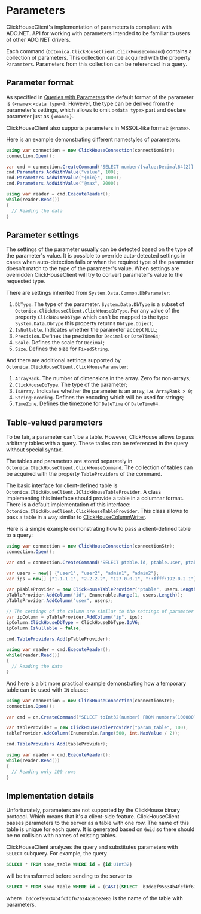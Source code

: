 # Parameters

ClickHouseClient's implementation of parameters is compliant with ADO.NET. API for working with parameters intended to be familiar to users of
other ADO.NET drivers.

Each command (`Octonica.ClickHouseClient.ClickHouseCommand`) contains a collection of parameters. This collection can be acquired with the
property `Parameters`. Parameters from this collection can be referenced in a query.

## Parameter format

As specified in [Queries with Parameters](https://clickhouse.tech/docs/en/interfaces/cli/#cli-queries-with-parameters) the default format
of the parameter is `{<name>:<data type>}`. However, the type can be derived from the parameter's settings, which allows to omit `:<data type>`
part and declare parameter just as `{<name>}`.

ClickHouseClient also supports parameters in MSSQL-like format: `@<name>`.

Here is an example demonstrating different namestyles of parameters:
```C#
using var connection = new ClickHouseConnection(connectionStr);
connection.Open();

var cmd = connection.CreateCommand("SELECT number/{value:Decimal64(2)} FROM numbers(100000) WHERE number >= @min AND number <= {max}");
cmd.Parameters.AddWithValue("value", 100);
cmd.Parameters.AddWithValue("{min}", 1000);
cmd.Parameters.AddWithValue("@max", 2000);

using var reader = cmd.ExecuteReader();
while(reader.Read())
{
  // Reading the data
}
```

## Parameter settings

The settings of the parameter usually can be detected based on the type of the parameter's value. It is possible to override auto-detected settings
in cases when auto-detection fails or when the required type of the parameter doesn't match to the type of the parameter's value. When settings are
overridden ClickHouseClient will try to convert parameter's value to the requested type.

There are settings inherited from `System.Data.Common.DbParameter`:
1. `DbType`. The type of the parameter. `System.Data.DbType` is a subset of `Octonica.ClickHouseClient.ClickHouseDbType`. For any value of the property
  `ClickHouseDbType` which can't be mapped to the type `System.Data.DbType` this property returns `DbType.Object`;
2. `IsNullable`. Indicates whether the parameter accept `NULL`;
3. `Precision`. Defines the precision for `Decimal` or `DateTime64`;
4. `Scale`. Defines the scale for `Decimal`;
5. `Size`. Defines the size for `FixedString`.

And there are additional settings supported by `Octonica.ClickHouseClient.ClickHouseParameter`:
1. `ArrayRank`. The number of dimensions in the array. Zero for non-arrays;
2. `ClickHouseDbType`. The type of the parameter;
3. `IsArray`. Indicates whether the parameter is an array, i.e. `ArrayRank > 0`;
4. `StringEncoding`. Defines the encoding which will be used for strings;
5. `TimeZone`. Defines the timezone for `DateTime` or `DateTime64`.

## Table-valued parameters

To be fair, a parameter can't be a table. However, ClickHouse allows to pass arbitrary tables with a query. These tables can be referenced in the query
without special syntax.

The tables and parameters are stored separately in `Octonica.ClickHouseClient.ClickHouseCommand`. The collection of tables can be acquired with the property
`TableProviders` of the command.

The basic interface for client-defined table is `Octonica.ClickHouseClient.IClickHouseTableProvider`. A class implementing this interface should provide
a table in a columnar format. There is a default implementation of this interface: `Octonica.ClickHouseClient.ClickHouseTableProvider`. This class allows
to pass a table in a way similar to [ClickHouseColumnWriter](ClickHouseColumnWriter.md).

Here is a simple example demonstrating how to pass a client-defined table to a query:
```C#
using var connection = new ClickHouseConnection(connectionStr);
connection.Open();

var cmd = connection.CreateCommand("SELECT ptable.id, ptable.user, ptable.ip FROM ptable");

var users = new[] {"user1", "user2", "admin1", "admin2"};
var ips = new[] {"1.1.1.1", "2.2.2.2", "127.0.0.1", "::ffff:192.0.2.1"};

var pTableProvider = new ClickHouseTableProvider("ptable", users.Length);
pTableProvider.AddColumn("id", Enumerable.Range(1, users.Length));
pTableProvider.AddColumn("user", users);

// The settings of the column are similar to the settings of parameter
var ipColumn = pTableProvider.AddColumn("ip", ips);
ipColumn.ClickHouseDbType = ClickHouseDbType.IpV6;
ipColumn.IsNullable = false;

cmd.TableProviders.Add(pTableProvider);

using var reader = cmd.ExecuteReader();
while(reader.Read())
{
  // Reading the data
}
```

And here is a bit more practical example demonstrating how a temporary table can be used with `IN` clause:
```C#
using var connection = new ClickHouseConnection(connectionStr);
connection.Open();

var cmd = cn.CreateCommand("SELECT toInt32(number) FROM numbers(100000) WHERE number IN param_table");

var tableProvider = new ClickHouseTableProvider("param_table", 100);
tableProvider.AddColumn(Enumerable.Range(500, int.MaxValue / 2));

cmd.TableProviders.Add(tableProvider);

using var reader = cmd.ExecuteReader();
while(reader.Read())
{
  // Reading only 100 rows
}
```

## Implementation details

Unfortunately, parameters are not supported by the ClickHouse binary protocol. Which means that it's a client-side feature. ClickHouseClient passes
parameters to the server as a table with one row. The name of this table is unique for each query. It is generated based on `Guid` so there should be
no collision with names of existing tables.

ClickHouseClient analyzes the query and substitutes parameters with `SELECT` subquery. For example, the query
```SQL
SELECT * FROM some_table WHERE id = {id:UInt32}
```
will be transformed before sending to the server to
```SQL
SELECT * FROM some_table WHERE id = (CAST((SELECT _b3dcef95634b4fcfbf67624a39ce2e85.id FROM _b3dcef95634b4fcfbf67624a39ce2e85) AS UInt32))
```
where `_b3dcef95634b4fcfbf67624a39ce2e85` is the name of the table with parameters.
